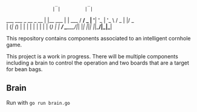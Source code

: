                       _           _      
                     | |         | |     
  ___ ___  _ __ _ __ | |__   ___ | | ___ 
 / __/ _ \| '__| '_ \| '_ \ / _ \| |/ _ \
| (_| (_) | |  | | | | | | | (_) | |  __/
 \___\___/|_|  |_| |_|_| |_|\___/|_|\___|

This repository contains components associated to an intelligent cornhole game.

This project is a work in progress. There will be multiple components including a brain to control the operation and two boards that are a target for bean bags.

## Brain

Run with `go run brain.go`

